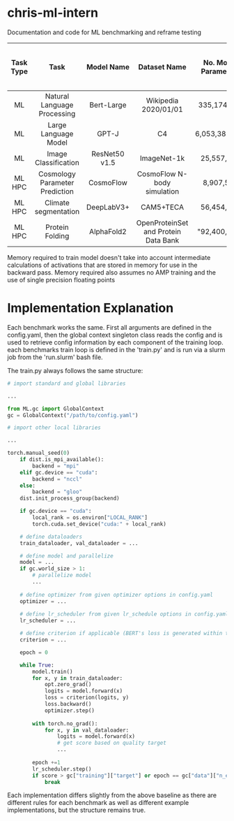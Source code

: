 # chris-ml-intern
Documentation and code for ML benchmarking and reframe testing

Task Type | Task | Model Name | Dataset Name | No. Model Parameters | Memory required to train Model (MB) | Uncompressed Dataset Size (GB)
:---: | :---: | :---: | :---: | :---: | :---: | :---:
ML | Natural Language Processing | Bert-Large | Wikipedia 2020/01/01 | 335,174,458 | 5,363 | 365
ML | Large Language Model | GPT-J | C4 | 6,053,381,344 | 96,854 | 750
ML | Image Classification | ResNet50 v1.5 | ImageNet-1k | 25,557,032 | 409 | 400
ML HPC | Cosmology Parameter Prediction | CosmoFlow | CosmoFlow N-body simulation | 8,907,556 | 71 | 5,100
ML HPC | Climate segmentation | DeepLabV3+ | CAM5+TECA | 56,454,720 | 903 | ?
ML HPC | Protein Folding | AlphaFold2 | OpenProteinSet and Protein Data Bank | "92,400,000" | "1478.4" | 2600


Memory required to train model doesn't take into account intermediate calculations of activations that are stored in memory for use in the backward pass. 
Memory required also assumes no AMP training and the use of single precision floating points 

# Implementation Explanation

Each benchmark works the same. First all arguments are defined in the config.yaml, then the global context singleton class reads the config and is used to retrieve config information by each component of the training loop. each benchmarks train loop is defined in the 'train.py' and is run via a slurm job from the 'run.slurm' bash file.

The train.py always follows the same structure:

```python
# import standard and global libraries

...

from ML.gc import GlobalContext
gc = GlobalContext("/path/to/config.yaml")

# import other local libraries

...

torch.manual_seed(0)
    if dist.is_mpi_available():
        backend = "mpi"
    elif gc.device == "cuda":
        backend = "nccl"
    else:
        backend = "gloo"
    dist.init_process_group(backend)

    if gc.device == "cuda":
        local_rank = os.environ["LOCAL_RANK"]
        torch.cuda.set_device("cuda:" + local_rank)

    # define dataloaders
    train_dataloader, val_dataloader = ...

    # define model and parallelize
    model = ...
    if gc.world_size > 1:
        # parallelize model
        ...
    
    # define optimizer from given optimizer options in config.yaml
    optimizer = ...
    
    # define lr_scheduler from given lr_schedule options in config.yaml
    lr_scheduler = ...

    # define criterion if applicable (BERT's loss is generated within the model.forward())
    criterion = ...

    epoch = 0

    while True:
        model.train()
        for x, y in train_dataloader:
            opt.zero_grad()
            logits = model.forward(x)
            loss = criterion(logits, y)
            loss.backward()
            optimizer.step()
        
        with torch.no_grad():
            for x, y in val_dataloader:
                logits = model.forward(x)
                # get score based on quality target
                ...
        
        epoch +=1
        lr_scheduler.step()
        if score > gc["training"]["target"] or epoch == gc["data"]["n_epochs"]:
            break
```

Each implementation differs slightly from the above baseline as there are different rules for each benchmark as well as different example implementations, but the structure remains true.

